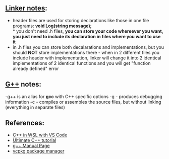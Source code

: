 ## [Linker notes](https://www.youtube.com/watch?v=H4s55GgAg0I):
- header files are used for storing declarations like those in one file programs: **void Log(string message);** <br>
\* you don't need .h files, **you can store your code whereever you want, you just need to include its declaration in files where you want to use it**
- in .h files you can store both decalarations and implementations, but you should **NOT** store implementations there - when in 2 different files you include header with implementation, linker will change it into 2 identical implementations of 2 identical functions and you will get "function already defined" error 

## [G++](http://qcd.phys.cmu.edu/QCDcluster/gnu/g++_man.html) notes:
-g++ is an alias for **gcc** with C++ specific options
-g - produces debugging information
-c - compiles or assembles the source files, but without linking (everything in separate files)

## References:
- [C++ in WSL with VS Code](https://code.visualstudio.com/docs/cpp/config-wsl)
- [Ultimate C++ tutorial](https://www.youtube.com/watch?v=6y0bp-mnYU0&list=PL17WHdN9gS1uXtfhSPjGwIxAGGUJqFPWx&index=73&t=0s)
- [g++ Manual Page](http://qcd.phys.cmu.edu/QCDcluster/gnu/g++_man.html)
- [vcpkg package manager](https://docs.microsoft.com/en-us/cpp/build/vcpkg?view=vs-2019)
